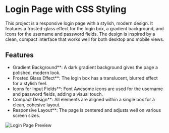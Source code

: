 # Login Page with CSS Styling

This project is a responsive login page with a stylish, modern design. It features a frosted-glass effect for the login box, a gradient background, and icons for the username and password fields. The design is inspired by a clean, compact interface that works well for both desktop and mobile views.

## Features

- Gradient Background**: A dark gradient background gives the page a polished, modern look.
-  Frosted Glass Effect**: The login box has a translucent, blurred effect for a stylish feel.
- Icons for Input Fields**: Font Awesome icons are used for the username and password fields, adding a visual touch.
- Compact Design**: All elements are aligned within a single box for a clean, cohesive layout.
- Responsive Layout**: The page is centered and adjusts well on various screen sizes.

![Login Page Preview](https://github.com/amadeusk1/Simple-Login-Page/raw/main/preview.JPG "Login Page Preview")

